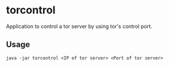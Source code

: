 # torcontrol
Application to control a tor server by using tor's control port.

## Usage
`java -jar torcontrol <IP of tor server> <Port of tor server>`
